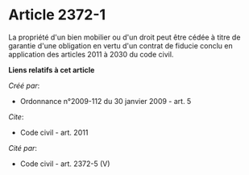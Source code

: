 # Article 2372-1

La propriété d'un bien mobilier ou d'un droit peut être cédée à titre de garantie d'une obligation en vertu d'un contrat de
fiducie conclu en application des articles 2011 à 2030 du code civil.

**Liens relatifs à cet article**

_Créé par_:

  - Ordonnance n°2009-112 du 30 janvier 2009 - art. 5

_Cite_:

  - Code civil - art. 2011

_Cité par_:

  - Code civil - art. 2372-5 (V)
